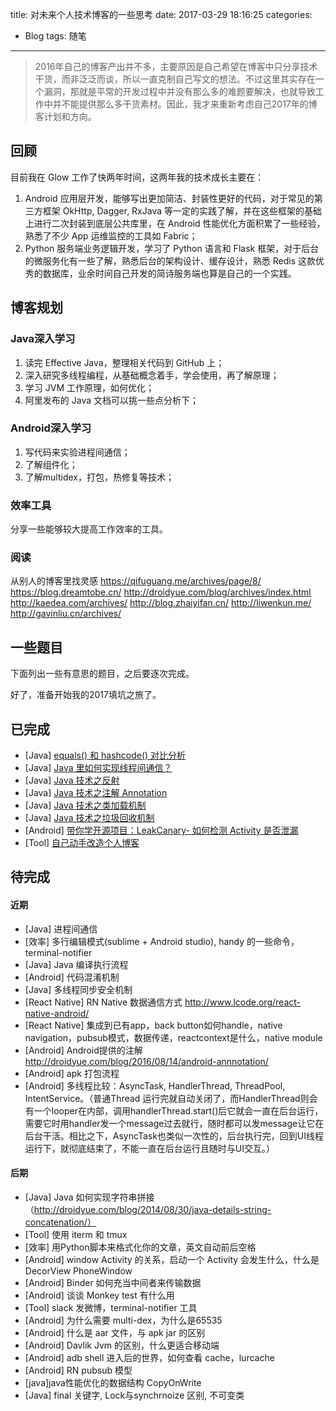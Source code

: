 title: 对未来个人技术博客的一些思考
date: 2017-03-29 18:16:25
categories:
  - Blog
tags: 随笔
---

> 2016年自己的博客产出并不多，主要原因是自己希望在博客中只分享技术干货，而非泛泛而谈，所以一直克制自己写文的想法。不过这里其实存在一个漏洞，那就是平常的开发过程中并没有那么多的难题要解决，也就导致工作中并不能提供那么多干货素材。因此，我才来重新考虑自己2017年的博客计划和方向。

<!-- more -->

## 回顾
目前我在 Glow 工作了快两年时间，这两年我的技术成长主要在：

1. Android 应用层开发，能够写出更加简洁、封装性更好的代码，对于常见的第三方框架 OkHttp, Dagger, RxJava 等一定的实践了解，并在这些框架的基础上进行二次封装到底层公共库里，在 Android 性能优化方面积累了一些经验，熟悉了不少 App 运维监控的工具如 Fabric；
2. Python 服务端业务逻辑开发，学习了 Python 语言和 Flask 框架，对于后台的微服务化有一些了解，熟悉后台的架构设计、缓存设计，熟悉 Redis 这款优秀的数据库，业余时间自己开发的简诗服务端也算是自己的一个实践。

## 博客规划
### Java深入学习
1. 读完 Effective Java，整理相关代码到 GitHub 上；
2. 深入研究多线程编程，从基础概念着手，学会使用，再了解原理；
3. 学习 JVM 工作原理，如何优化；
4. 阿里发布的 Java 文档可以挑一些点分析下；

### Android深入学习
1. 写代码来实验进程间通信；
2. 了解组件化；
3. 了解multidex，打包，热修复等技术；

### 效率工具
分享一些能够较大提高工作效率的工具。

### 阅读
从别人的博客里找灵感 
https://qifuguang.me/archives/page/8/
https://blog.dreamtobe.cn/
http://droidyue.com/blog/archives/index.html
http://kaedea.com/archives/
http://blog.zhaiyifan.cn/
http://liwenkun.me/
http://gavinliu.cn/archives/


## 一些题目
下面列出一些有意思的题目，之后要逐次完成。

好了，准备开始我的2017填坑之旅了。

## 已完成
- [Java] [equals() 和 hashcode() 对比分析](http://wingjay.com/2017/03/29/Java%E7%9A%84equals%E4%B8%8Ehashcode%E5%AF%B9%E6%AF%94%E5%88%86%E6%9E%90/)
- [Java] [Java 里如何实现线程间通信？](http://wingjay.com/2017/04/09/Java%E9%87%8C%E5%A6%82%E4%BD%95%E5%AE%9E%E7%8E%B0%E7%BA%BF%E7%A8%8B%E9%97%B4%E9%80%9A%E4%BF%A1%EF%BC%9F/)
- [Java] [Java 技术之反射](http://wingjay.com/2017/04/26/Java-%E6%8A%80%E6%9C%AF%E4%B9%8B%E5%8F%8D%E5%B0%84/)
- [Java] [Java 技术之注解 Annotation](http://wingjay.com/2017/05/03/Java-%E6%8A%80%E6%9C%AF%E4%B9%8B%E6%B3%A8%E8%A7%A3-Annotation/)
- [Java] [Java 技术之类加载机制](http://wingjay.com/2017/05/08/java_classloader/)
- [Java] [Java 技术之垃圾回收机制](http://wingjay.com/2017/05/24/Java-%E6%8A%80%E6%9C%AF%E4%B9%8B%E5%9E%83%E5%9C%BE%E5%9B%9E%E6%94%B6%E6%9C%BA%E5%88%B6/)
- [Android] [带你学开源项目：LeakCanary- 如何检测 Activity 是否泄漏](http://wingjay.com/2017/05/14/dig\_into\_leakcanary/)
- [Tool] [自己动手改造个人博客](http://wingjay.com/2017/06/08/rebuild-personal-blog/)


## 待完成
#### 近期
- [Java] 进程间通信
- [效率] 多行编辑模式(sublime + Android studio), handy 的一些命令，terminal-notifier
- [Java] Java 编译执行流程
- [Android] 代码混淆机制
- [Java] 多线程同步安全机制
- [React Native] RN Native 数据通信方式 http://www.lcode.org/react-native-android/
- [React Native] 集成到已有app，back button如何handle，native navigation，pubsub模式，数据传递，reactcontext是什么，native module
- [Android] Android提供的注解 http://droidyue.com/blog/2016/08/14/android-annnotation/
- [Android] apk 打包流程
- [Android] 多线程比较：AsyncTask, HandlerThread, ThreadPool, IntentService。（普通Thread 运行完就自动关闭了，而HandlerThread则会有一个looper在内部，调用handlerThread.start()后它就会一直在后台运行，需要它时用handler发一个message过去就行，随时都可以发message让它在后台干活。相比之下，AsyncTask也类似一次性的，后台执行完，回到UI线程运行下，就彻底结束了，不能一直在后台运行且随时与UI交互。）




#### 后期
- [Java] Java 如何实现字符串拼接 （http://droidyue.com/blog/2014/08/30/java-details-string-concatenation/）
- [Tool] 使用 iterm 和 tmux
- [效率] 用Python脚本来格式化你的文章，英文自动前后空格
- [Android] window Activity 的关系，启动一个 Activity 会发生什么，什么是 DecorView PhoneWindow
- [Android] Binder 如何充当中间者来传输数据
- [Android] 谈谈 Monkey test 有什么用
- [Tool] slack 发微博，terminal-notifier 工具
- [Android] 为什么需要 multi-dex，为什么是65535
- [Android] 什么是 aar 文件，与 apk jar 的区别
- [Android] Davlik Jvm 的区别，什么更适合移动端
- [Android] adb shell 进入后的世界，如何查看 cache，lurcache
- [Android] RN pubsub 模型
- [java]java性能优化的数据结构 CopyOnWrite
- [Java] final 关键字, Lock与synchrnoize 区别,  不可变类


